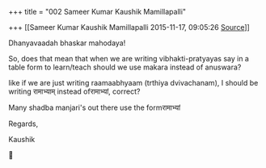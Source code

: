 +++
title = "002 Sameer Kumar Kaushik Mamillapalli"

+++
[[Sameer Kumar Kaushik Mamillapalli	2015-11-17, 09:05:26 [Source](https://groups.google.com/g/samskrita/c/3mLCumIff_g)]]



Dhanyavaadah bhaskar mahodaya!

  

So, does that mean that when we are writing vibhakti-pratyayas say in a table form to learn/teach should we use makara instead of anuswara?

like if we are just writing raamaabhyaam (trthiya dvivachanam), I should be writing रामाभ्याम् instead ofरामाभ्यां, correct?

Many shadba manjari's out there use the formरामाभ्यां

  

Regards,

Kaushik



